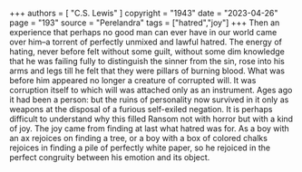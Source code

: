 +++
authors = [
  "C.S. Lewis"
]
copyright = "1943"
date = "2023-04-26"
page = "193"
source = "Perelandra"
tags = ["hatred","joy"]
+++
Then an experience that perhaps no good man can ever have in our world came over him–a torrent of perfectly unmixed and lawful hatred. The energy of hating, never before felt without some guilt, without some dim knowledge that he was failing fully to distinguish the sinner from the sin, rose into his arms and legs till he felt that they were pillars of burning blood. What was before him appeared no longer a creature of corrupted will. It was corruption itself to which will was attached only as an instrument. Ages ago it had been a person: but the ruins of personality now survived in it only as weapons at the disposal of a furious self-exiled negation. It is perhaps difficult to understand why this filled Ransom not with horror but with a kind of joy. The joy came from finding at last what hatred was for. As a boy with an ax rejoices on finding a tree, or a boy with a box of colored chalks rejoices in finding a pile of perfectly white paper, so he rejoiced in the perfect congruity between his emotion and its object.

